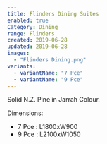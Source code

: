 ```yaml
---
title: Flinders Dining Suites
enabled: true
Category: Dining
range: Flinders
created: 2019-06-28
updated: 2019-06-28
images:
  - "Flinders Dining.png"
variants:
  - variantName: "7 Pce"
  - variantName: "9 Pce"
---
```

Solid N.Z. Pine in Jarrah Colour.

Dimensions:
  * 7 Pce : L1800xW900
  * 9 Pce : L2100xW1050
